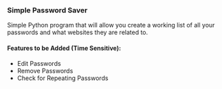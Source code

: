 ### Simple Password Saver
Simple Python program that will allow you create a working list of all your passwords and what websites they are related to.

#### Features to be Added (Time Sensitive):
- Edit Passwords
- Remove Passwords
- Check for Repeating Passwords
 
